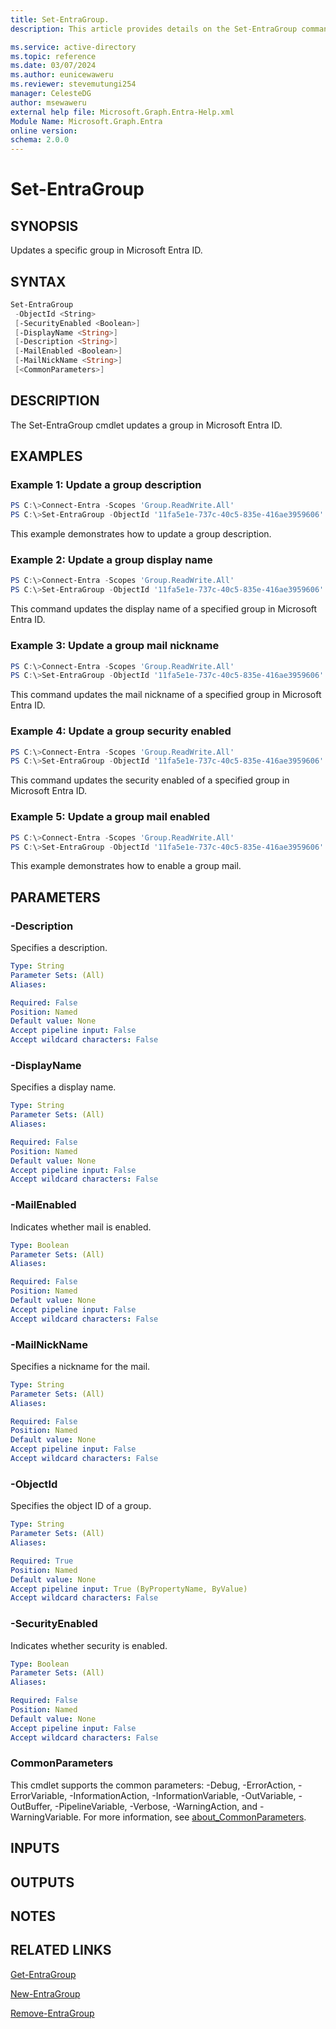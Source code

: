 ```yaml
---
title: Set-EntraGroup.
description: This article provides details on the Set-EntraGroup command.

ms.service: active-directory
ms.topic: reference
ms.date: 03/07/2024
ms.author: eunicewaweru
ms.reviewer: stevemutungi254
manager: CelesteDG
author: msewaweru
external help file: Microsoft.Graph.Entra-Help.xml
Module Name: Microsoft.Graph.Entra
online version:
schema: 2.0.0
---
```


# Set-EntraGroup

## SYNOPSIS

Updates a specific group in Microsoft Entra ID.

## SYNTAX

```powershell
Set-EntraGroup 
 -ObjectId <String>
 [-SecurityEnabled <Boolean>]  
 [-DisplayName <String>] 
 [-Description <String>]
 [-MailEnabled <Boolean>] 
 [-MailNickName <String>] 
 [<CommonParameters>]
```

## DESCRIPTION

The Set-EntraGroup cmdlet updates a group in Microsoft Entra ID.

## EXAMPLES

### Example 1: Update a group description

```powershell
PS C:\>Connect-Entra -Scopes 'Group.ReadWrite.All'
PS C:\>Set-EntraGroup -ObjectId '11fa5e1e-737c-40c5-835e-416ae3959606' -Description 'This is my new group'
```

This example demonstrates how to update a group description.  

### Example 2: Update a group display name

```powershell
PS C:\>Connect-Entra -Scopes 'Group.ReadWrite.All'
PS C:\>Set-EntraGroup -ObjectId '11fa5e1e-737c-40c5-835e-416ae3959606' -DisplayName 'Parents of Conto'
```

This command updates the display name of a specified group in Microsoft Entra ID.  

### Example 3: Update a group mail nickname

```powershell
PS C:\>Connect-Entra -Scopes 'Group.ReadWrite.All'
PS C:\>Set-EntraGroup -ObjectId '11fa5e1e-737c-40c5-835e-416ae3959606' -MailNickName 'newnickname'
```

This command updates the mail nickname of a specified group in Microsoft Entra ID.  

### Example 4: Update a group security enabled

```powershell
PS C:\>Connect-Entra -Scopes 'Group.ReadWrite.All'
PS C:\>Set-EntraGroup -ObjectId '11fa5e1e-737c-40c5-835e-416ae3959606' -SecurityEnabled $true
```

This command updates the security enabled of a specified group in Microsoft Entra ID.  

### Example 5: Update a group mail enabled

```powershell
PS C:\>Connect-Entra -Scopes 'Group.ReadWrite.All'
PS C:\>Set-EntraGroup -ObjectId '11fa5e1e-737c-40c5-835e-416ae3959606' -MailEnabled $true
```

This example demonstrates how to enable a group mail.  
  
## PARAMETERS

### -Description

Specifies a description.

```yaml
Type: String
Parameter Sets: (All)
Aliases:

Required: False
Position: Named
Default value: None
Accept pipeline input: False
Accept wildcard characters: False
```

### -DisplayName

Specifies a display name.

```yaml
Type: String
Parameter Sets: (All)
Aliases:

Required: False
Position: Named
Default value: None
Accept pipeline input: False
Accept wildcard characters: False
```

### -MailEnabled

Indicates whether mail is enabled.

```yaml
Type: Boolean
Parameter Sets: (All)
Aliases:

Required: False
Position: Named
Default value: None
Accept pipeline input: False
Accept wildcard characters: False
```

### -MailNickName

Specifies a nickname for the mail.

```yaml
Type: String
Parameter Sets: (All)
Aliases:

Required: False
Position: Named
Default value: None
Accept pipeline input: False
Accept wildcard characters: False
```

### -ObjectId

Specifies the object ID of a group.

```yaml
Type: String
Parameter Sets: (All)
Aliases:

Required: True
Position: Named
Default value: None
Accept pipeline input: True (ByPropertyName, ByValue)
Accept wildcard characters: False
```

### -SecurityEnabled

Indicates whether security is enabled.

```yaml
Type: Boolean
Parameter Sets: (All)
Aliases:

Required: False
Position: Named
Default value: None
Accept pipeline input: False
Accept wildcard characters: False
```

### CommonParameters

This cmdlet supports the common parameters: -Debug, -ErrorAction, -ErrorVariable, -InformationAction, -InformationVariable, -OutVariable, -OutBuffer, -PipelineVariable, -Verbose, -WarningAction, and -WarningVariable. For more information, see [about_CommonParameters](https://go.microsoft.com/fwlink/?LinkID=113216).

## INPUTS

## OUTPUTS

## NOTES

## RELATED LINKS

[Get-EntraGroup](Get-EntraGroup.md)

[New-EntraGroup](New-EntraGroup.md)

[Remove-EntraGroup](Remove-EntraGroup.md)

